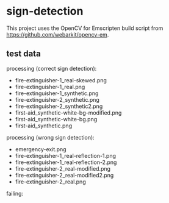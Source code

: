 # sign-detection

This project uses the OpenCV for Emscripten build script from https://github.com/webarkit/opencv-em.

## test data

processing (correct sign detection):
- fire-extinguisher-1_real-skewed.png
- fire-extinguisher-1_real.png
- fire-extinguisher-1_synthetic.png
- fire-extinguisher-2_synthetic.png
- fire-extinguisher-2_synthetic2.png
- first-aid_synthetic-white-bg-modified.png
- first-aid_synthetic-white-bg.png
- first-aid_synthetic.png

processing (wrong sign detection):

- emergency-exit.png
- fire-extinguisher-1_real-reflection-1.png
- fire-extinguisher-1_real-reflection-2.png
- fire-extinguisher-2_real-modified.png
- fire-extinguisher-2_real-modified2.png
- fire-extinguisher-2_real.png

failing:
